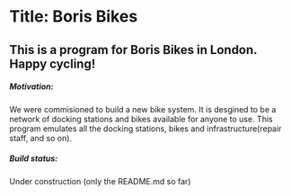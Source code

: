 # Title: Boris Bikes
## This is a program for Boris Bikes in London. Happy cycling!

##### Motivation: 
We were commisioned to build a new bike system. It is desgined to be a network of docking stations and bikes available for anyone to use. This program emulates all the docking stations, bikes and infrastructure(repair staff, and so on).

##### Build status:
Under construction (only the README.md so far)

#####
